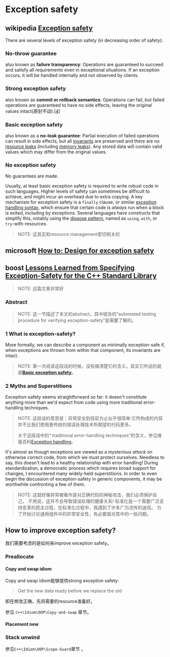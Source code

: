 # Exception safety



## wikipedia [Exception safety](https://en.wikipedia.org/wiki/Exception_safety)

There are several levels of exception safety (in decreasing order of safety):

### No-throw guarantee

also known as **failure transparency**: Operations are guaranteed to succeed and satisfy all requirements even in exceptional situations. If an exception occurs, it will be handled internally and not observed by clients.

### Strong exception safety

also known as **commit or rollback semantics**: Operations can fail, but failed operations are guaranteed to have no side effects, leaving the original values intact(原封不动).[[4\]](https://en.wikipedia.org/wiki/Exception_safety#cite_note-4)

### Basic exception safety

also known as a **no-leak guarantee**: Partial execution of failed operations can result in side effects, but all [invariants](https://en.wikipedia.org/wiki/Invariant_(computer_science)) are preserved and there are no [resource leaks](https://en.wikipedia.org/wiki/Resource_leak) (including [memory leaks](https://en.wikipedia.org/wiki/Memory_leak)). Any stored data will contain valid values which may differ from the original values.

### No exception safety

No guarantees are made.



Usually, at least basic exception safety is required to write robust code in such languages. Higher levels of safety can sometimes be difficult to achieve, and might incur an overhead due to extra copying. A key mechanism for exception safety is a `finally` clause, or similar [exception handling syntax](https://en.wikipedia.org/wiki/Exception_handling_syntax), which ensure that certain code is *always* run when a block is exited, including by exceptions. Several languages have constructs that simplify this, notably using the [dispose pattern](https://en.wikipedia.org/wiki/Dispose_pattern), named as `using`, `with`, or `try`-with-resources.

> NOTE: 这其实和resource management密切相关的

## microsoft [How to: Design for exception safety](https://docs.microsoft.com/en-us/cpp/cpp/how-to-design-for-exception-safety?view=vs-2019)



## boost [Lessons Learned from Specifying Exception-Safety for the C++ Standard Library](https://www.boost.org/community/exception_safety.html)

> NOTE: 这篇文章非常好

### Abstract

> NOTE: 这一节描述了本文的abstract，其中提及的“automated testing procedure for verifying exception-safety”是需要了解的。

### 1 What is exception-safety?



More formally, we can describe a component as minimally exception-safe if, when exceptions are thrown from within that component, its invariants are intact. 

> NOTE: 第一次阅读这段话的时候，没有搞清楚它的含义，其实它所说的就是[**Basic exception safety**](https://en.wikipedia.org/wiki/Exception_safety)。

### 2 Myths and Superstitions

Exception-safety seems straightforward so far: it doesn't constitute anything more than we'd expect from code using more traditional error-handling techniques.

> NOTE: 这段话的意思是：异常安全到目前为止似乎很简单:它所构成的内容并不比我们使用更传统的错误处理技术所期望的代码更多。
>
> 关于这段话中的“ traditional error-handling techniques”的含义，参见维基百科[Exception handling](https://en.wikipedia.org/wiki/Exception_handling)。

It's almost as though exceptions are viewed as a *mysterious attack* on otherwise correct code, from which we must protect ourselves. Needless to say, this doesn't lead to a healthy relationship with error handling! During standardization, a democratic process which requires broad support for changes, I encountered many widely-held superstitions. In order to even begin the discussion of exception-safety in generic components, it may be worthwhile confronting a few of them.

> NOTE: 这就好像异常被看作是对正确代码的神秘攻击，我们必须保护自己。
> 不用说，这并不会导致错误处理的健康关系!
> 标准化是一个需要广泛支持变革的民主过程，在标准化过程中，我遇到了许多广为流传的迷信。
> 为了开始讨论通用组件中的异常安全性，有必要面对其中的一些问题。



## How to improve exception safety? 

我们需要考虑的是如何来improve exception safety。

### Preallocate

#### Copy and swap idiom

Copy and swap idiom能够提供strong exception safety:

> Get the new data ready before we replace the old

即在修改正确，先将需要的resource准备好。

参见 `C++\Idiom\OOP\Copy-and-swap` 章节。

#### Placement new





### Stack unwind

参见`C++\Idiom\OOP\Scope-Guard`章节 。